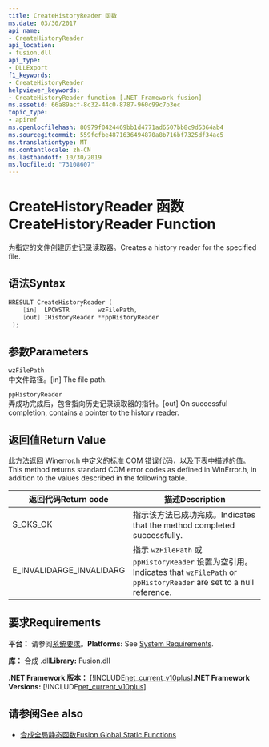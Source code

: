 ```yaml
---
title: CreateHistoryReader 函数
ms.date: 03/30/2017
api_name:
- CreateHistoryReader
api_location:
- fusion.dll
api_type:
- DLLExport
f1_keywords:
- CreateHistoryReader
helpviewer_keywords:
- CreateHistoryReader function [.NET Framework fusion]
ms.assetid: 66a89acf-8c32-44c0-8787-960c99c7b3ec
topic_type:
- apiref
ms.openlocfilehash: 80979f0424469bb1d4771ad6507bb8c9d5364ab4
ms.sourcegitcommit: 559fcfbe4871636494870a8b716bf7325df34ac5
ms.translationtype: MT
ms.contentlocale: zh-CN
ms.lasthandoff: 10/30/2019
ms.locfileid: "73108607"
---
```

# <a name="createhistoryreader-function"></a><span data-ttu-id="d2b13-102">CreateHistoryReader 函数</span><span class="sxs-lookup"><span data-stu-id="d2b13-102">CreateHistoryReader Function</span></span>
<span data-ttu-id="d2b13-103">为指定的文件创建历史记录读取器。</span><span class="sxs-lookup"><span data-stu-id="d2b13-103">Creates a history reader for the specified file.</span></span>  
  
## <a name="syntax"></a><span data-ttu-id="d2b13-104">语法</span><span class="sxs-lookup"><span data-stu-id="d2b13-104">Syntax</span></span>  
  
```cpp  
HRESULT CreateHistoryReader (  
    [in]  LPCWSTR        wzFilePath,  
    [out] IHistoryReader **ppHistoryReader  
 );  
```  
  
## <a name="parameters"></a><span data-ttu-id="d2b13-105">参数</span><span class="sxs-lookup"><span data-stu-id="d2b13-105">Parameters</span></span>  
 `wzFilePath`  
 <span data-ttu-id="d2b13-106">中文件路径。</span><span class="sxs-lookup"><span data-stu-id="d2b13-106">[in] The file path.</span></span>  
  
 `ppHistoryReader`  
 <span data-ttu-id="d2b13-107">弄成功完成后，包含指向历史记录读取器的指针。</span><span class="sxs-lookup"><span data-stu-id="d2b13-107">[out] On successful completion, contains a pointer to the history reader.</span></span>  
  
## <a name="return-value"></a><span data-ttu-id="d2b13-108">返回值</span><span class="sxs-lookup"><span data-stu-id="d2b13-108">Return Value</span></span>  
 <span data-ttu-id="d2b13-109">此方法返回 Winerror.h 中定义的标准 COM 错误代码，以及下表中描述的值。</span><span class="sxs-lookup"><span data-stu-id="d2b13-109">This method returns standard COM error codes as defined in WinError.h, in addition to the values described in the following table.</span></span>  
  
|<span data-ttu-id="d2b13-110">返回代码</span><span class="sxs-lookup"><span data-stu-id="d2b13-110">Return code</span></span>|<span data-ttu-id="d2b13-111">描述</span><span class="sxs-lookup"><span data-stu-id="d2b13-111">Description</span></span>|  
|-----------------|-----------------|  
|<span data-ttu-id="d2b13-112">S_OK</span><span class="sxs-lookup"><span data-stu-id="d2b13-112">S_OK</span></span>|<span data-ttu-id="d2b13-113">指示该方法已成功完成。</span><span class="sxs-lookup"><span data-stu-id="d2b13-113">Indicates that the method completed successfully.</span></span>|  
|<span data-ttu-id="d2b13-114">E_INVALIDARG</span><span class="sxs-lookup"><span data-stu-id="d2b13-114">E_INVALIDARG</span></span>|<span data-ttu-id="d2b13-115">指示 `wzFilePath` 或 `ppHistoryReader` 设置为空引用。</span><span class="sxs-lookup"><span data-stu-id="d2b13-115">Indicates that `wzFilePath` or `ppHistoryReader` are set to a null reference.</span></span>|  
  
## <a name="requirements"></a><span data-ttu-id="d2b13-116">要求</span><span class="sxs-lookup"><span data-stu-id="d2b13-116">Requirements</span></span>  
 <span data-ttu-id="d2b13-117">**平台：** 请参阅[系统要求](../../get-started/system-requirements.md)。</span><span class="sxs-lookup"><span data-stu-id="d2b13-117">**Platforms:** See [System Requirements](../../get-started/system-requirements.md).</span></span>  
  
 <span data-ttu-id="d2b13-118">**库：** 合成 .dll</span><span class="sxs-lookup"><span data-stu-id="d2b13-118">**Library:** Fusion.dll</span></span>  
  
 <span data-ttu-id="d2b13-119">**.NET Framework 版本：** [!INCLUDE[net_current_v10plus](../../../../includes/net-current-v10plus-md.md)]</span><span class="sxs-lookup"><span data-stu-id="d2b13-119">**.NET Framework Versions:** [!INCLUDE[net_current_v10plus](../../../../includes/net-current-v10plus-md.md)]</span></span>  
  
## <a name="see-also"></a><span data-ttu-id="d2b13-120">请参阅</span><span class="sxs-lookup"><span data-stu-id="d2b13-120">See also</span></span>

- [<span data-ttu-id="d2b13-121">合成全局静态函数</span><span class="sxs-lookup"><span data-stu-id="d2b13-121">Fusion Global Static Functions</span></span>](fusion-global-static-functions.md)
